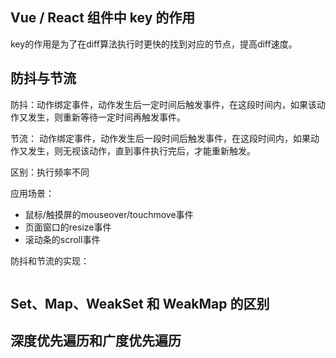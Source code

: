 ## Vue / React 组件中 key 的作用

key的作用是为了在diff算法执行时更快的找到对应的节点，提高diff速度。



## 防抖与节流

防抖：动作绑定事件，动作发生后一定时间后触发事件，在这段时间内，如果该动作又发生，则重新等待一定时间再触发事件。

节流： 动作绑定事件，动作发生后一段时间后触发事件，在这段时间内，如果动作又发生，则无视该动作，直到事件执行完后，才能重新触发。

区别：执行频率不同

应用场景：

- 鼠标/触摸屏的mouseover/touchmove事件
- 页面窗口的resize事件
- 滚动条的scroll事件

防抖和节流的实现：

```javascript

```





## Set、Map、WeakSet 和 WeakMap 的区别



## 深度优先遍历和广度优先遍历